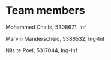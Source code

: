 # Team members

Mohammed Chaibi, 5308671, Inf

Marvin Manderscheid, 5386532, Ing-Inf

Nils te Poel, 5317044, Ing-Inf
